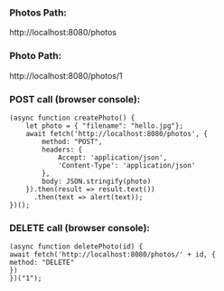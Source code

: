 ### Photos Path:
<!-- --> http://localhost:8080/photos

### Photo Path:
<!-- --> http://localhost:8080/photos/1

### POST call (browser console):

```
(async function createPhoto() {
    let photo = { "filename": "hello.jpg"};
    await fetch('http://localhost:8080/photos', {
    	method: "POST",
    	headers: {
    		Accept: 'application/json',
    		'Content-Type': 'application/json'
    	},
    	body: JSON.stringify(photo)
    }).then(result => result.text())
      .then(text => alert(text));
})();
```

### DELETE call (browser console):

```
(async function deletePhoto(id) {
await fetch('http://localhost:8080/photos/' + id, {
method: "DELETE"
})
})("1");
```